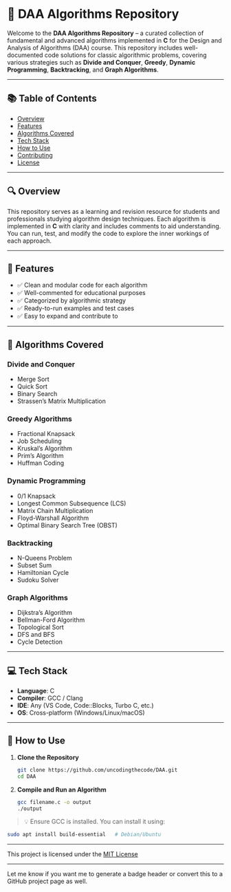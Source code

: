 # 📘 DAA Algorithms Repository

Welcome to the **DAA Algorithms Repository** – a curated collection of fundamental and advanced algorithms implemented in **C** for the Design and Analysis of Algorithms (DAA) course. This repository includes well-documented code solutions for classic algorithmic problems, covering various strategies such as **Divide and Conquer**, **Greedy**, **Dynamic Programming**, **Backtracking**, and **Graph Algorithms**.

---

## 📚 Table of Contents

* [Overview](#overview)
* [Features](#features)
* [Algorithms Covered](#algorithms-covered)
* [Tech Stack](#tech-stack)
* [How to Use](#how-to-use)
* [Contributing](#contributing)
* [License](#license)

---

## 🔍 Overview

This repository serves as a learning and revision resource for students and professionals studying algorithm design techniques. Each algorithm is implemented in **C** with clarity and includes comments to aid understanding. You can run, test, and modify the code to explore the inner workings of each approach.

---

## 🌟 Features

* ✅ Clean and modular code for each algorithm
* ✅ Well-commented for educational purposes
* ✅ Categorized by algorithmic strategy
* ✅ Ready-to-run examples and test cases
* ✅ Easy to expand and contribute to

---

## 📘 Algorithms Covered

### Divide and Conquer

* Merge Sort
* Quick Sort
* Binary Search
* Strassen’s Matrix Multiplication

### Greedy Algorithms

* Fractional Knapsack
* Job Scheduling
* Kruskal’s Algorithm
* Prim’s Algorithm
* Huffman Coding

### Dynamic Programming

* 0/1 Knapsack
* Longest Common Subsequence (LCS)
* Matrix Chain Multiplication
* Floyd-Warshall Algorithm
* Optimal Binary Search Tree (OBST)

### Backtracking

* N-Queens Problem
* Subset Sum
* Hamiltonian Cycle
* Sudoku Solver

### Graph Algorithms

* Dijkstra’s Algorithm
* Bellman-Ford Algorithm
* Topological Sort
* DFS and BFS
* Cycle Detection

---

## 💻 Tech Stack

* **Language**: C
* **Compiler**: GCC / Clang
* **IDE**: Any (VS Code, Code::Blocks, Turbo C, etc.)
* **OS**: Cross-platform (Windows/Linux/macOS)

---

## 🚀 How to Use

1. **Clone the Repository**

   ```bash
   git clone https://github.com/uncodingthecode/DAA.git
   cd DAA
   ```

2. **Compile and Run an Algorithm**

   ```bash
   gcc filename.c -o output
   ./output
   ```

> 💡 Ensure GCC is installed. You can install it using:

```bash
sudo apt install build-essential   # Debian/Ubuntu
```

---

This project is licensed under the [MIT License](./LICENSE)

---

Let me know if you want me to generate a badge header or convert this to a GitHub project page as well.
